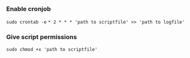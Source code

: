 ### Enable cronjob
`sudo crontab -e`
`* 2 * * * 'path to scriptfile' >> 'path to logfile'`

### Give script permissions
`sudo chmod +x 'path to scriptfile'`